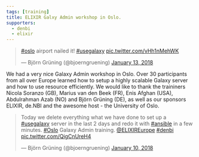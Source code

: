 ```yaml
---
tags: [training]
title: ELIXIR Galxy Admin workshop in Oslo.
supporters:
  - denbi
  - elixir
---
```


<blockquote class="twitter-tweet" data-lang="en"><p lang="en" dir="ltr"><a href="https://twitter.com/hashtag/oslo?src=hash&amp;ref_src=twsrc%5Etfw">#oslo</a> airport nailed it! <a href="https://twitter.com/hashtag/usegalaxy?src=hash&amp;ref_src=twsrc%5Etfw">#usegalaxy</a> <a href="https://t.co/vHh1nMehWK">pic.twitter.com/vHh1nMehWK</a></p>&mdash; Björn Grüning (@bjoerngruening) <a href="https://twitter.com/bjoerngruening/status/952123630825168896?ref_src=twsrc%5Etfw">January 13, 2018</a></blockquote>
<script async src="https://platform.twitter.com/widgets.js" charset="utf-8"></script>

We had a very nice Galaxy Admin workshop in Oslo. Over 30 participants from all over Europe learned how to setup a highly scalable Galaxy server and how to use
resource efficiently. We would like to thank the traininers Nicola Soranzo (GB), Marius van den Beek (FR), Enis Afghan (USA), Abdulrahman Azab (NO) and Björn Grüning (DE), as well
as our sponsors ELIXIR, de.NBI and the awesome host - the University of Oslo.


<blockquote class="twitter-tweet" data-lang="en"><p lang="en" dir="ltr">Today we delete everything what we have done to set up a <a href="https://twitter.com/hashtag/usegalaxy?src=hash&amp;ref_src=twsrc%5Etfw">#usegalaxy</a> server in the last 2 days and redo it with <a href="https://twitter.com/hashtag/ansible?src=hash&amp;ref_src=twsrc%5Etfw">#ansible</a> in a few minutes. <a href="https://twitter.com/hashtag/Oslo?src=hash&amp;ref_src=twsrc%5Etfw">#Oslo</a> Galaxy Admin training. <a href="https://twitter.com/ELIXIREurope?ref_src=twsrc%5Etfw">@ELIXIREurope</a> <a href="https://twitter.com/hashtag/denbi?src=hash&amp;ref_src=twsrc%5Etfw">#denbi</a> <a href="https://t.co/QigCnUreH4">pic.twitter.com/QigCnUreH4</a></p>&mdash; Björn Grüning (@bjoerngruening) <a href="https://twitter.com/bjoerngruening/status/951009638291509248?ref_src=twsrc%5Etfw">January 10, 2018</a></blockquote>
<script async src="https://platform.twitter.com/widgets.js" charset="utf-8"></script>

